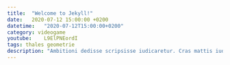 ```yaml
---
title:  "Welcome to Jekyll!"
date:   2020-07-12 15:00:00 +0200
datetime:   "2020-07-12T15:00:00+0200"
category: videogame
youtube:	L9ElPNEordI
tags: thales geometrie
description: "Ambitioni dedisse scripsisse iudicaretur. Cras mattis iudicium purus sit amet fermentum."
---
```

